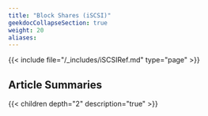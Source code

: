 ```yaml
---
title: "Block Shares (iSCSI)"
geekdocCollapseSection: true
weight: 20
aliases: 
---
```


{{< include file="/_includes/iSCSIRef.md" type="page" >}}


## Article Summaries

{{< children depth="2" description="true" >}}
